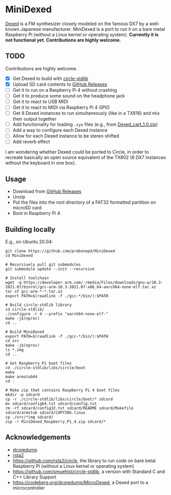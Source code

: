 # MiniDexed

[Dexed](https://asb2m10.github.io/dexed/) is a FM synthesizer closely modeled on the famous DX7 by a well-known Japanese manufacturer. MiniDexed is a port to run it on a bare metal Raspberry Pi (without a Linux kernel or operating system). __Currently it is not functional yet. Contributions are highly welcome.__

## TODO

 Contributions are highly welcome.

- [x] Get Dexed to build with [circle-stdlib](https://github.com/smuehlst/circle-stdlib)
- [x] Upload SD card contents to [GitHub Releases](../../releases)
- [ ] Get it to run on a Raspberry Pi 4 without crashing
- [ ] Get it to produce some sound on the headphone jack
- [ ] Get it to react to USB MIDI
- [ ] Get it to react to MIDI via Raspberry Pi 4 GPIO
- [ ] Get 8 Dexed instances to run simultaneously (like in a TX816) and mix their output together
- [ ] Add functionality for loading `.syx` files (e.g., from [Dexed_cart_1.0.zip](http://hsjp.eu/downloads/Dexed/Dexed_cart_1.0.zip))
- [ ] Add a way to configure each Dexed instance
- [ ] Allow for each Dexed instance to be stereo shifted
- [ ] Add reverb effect

I am wondering whether Dexed could be ported to Circle, in order to recreate basically an open source equivalent of the TX802 (8 DX7 instances without the keyboard in one box).

## Usage

* Download from [GitHub Releases](../../releases)
* Unzip
* Put the files into the root directory of a FAT32 formatted partition on microSD card
* Boot in Raspberry Pi 4

## Building locally

E.g., on Ubuntu 20.04:

```
git clone https://github.com/probonopd/MiniDexed
cd MiniDexed

# Recursively pull git submodules
git submodule update --init --recursive

# Install toolchain
wget -q https://developer.arm.com/-/media/Files/downloads/gnu-a/10.3-2021.07/binrel/gcc-arm-10.3-2021.07-x86_64-aarch64-none-elf.tar.xz
tar xf gcc-arm-*-*.tar.xz 
export PATH=$(readlink -f ./gcc-*/bin/):$PATH

# Build circle-stdlib library
cd circle-stdlib/
./configure -r 4 --prefix "aarch64-none-elf-"
make -j$(nproc)
cd ..

# Build MiniDexed
export PATH=$(readlink -f ./gcc-*/bin/):$PATH
cd src
make -j$(nproc)
ls *.img
cd ..

# Get Raspberry Pi boot files
cd ./circle-stdlib/libs/circle/boot
make
make armstub64
cd -

# Make zip that contains Raspberry Pi 4 boot files
mkdir -p sdcard
cp -r ./circle-stdlib/libs/circle/boot/* sdcard
mv sdcard/config64.txt sdcard/config.txt
rm -rf sdcard/config32.txt sdcard/README sdcard/Makefile sdcard/armstub sdcard/COPYING.linux
cp ./src/*img sdcard/
zip -r MiniDexed_Raspberry_Pi_4.zip sdcard/*
```

## Acknowledgements

* [dcoredump](https://github.com/dcoredump)
* [rsta2](https://github.com/rsta2)
* https://github.com/rsta2/circle, the library to run code on bare betal Raspberry Pi (without a Linux kernel or operating system)
* https://github.com/smuehlst/circle-stdlib, a version with Standard C and C++ Library Support
* https://codeberg.org/dcoredump/MicroDexed, a Dexed port to a microcontroller
